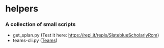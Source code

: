 # helpers

### A collection of small scripts 

* get_splan.py (Test it here: https://repl.it/repls/SlateblueScholarlyRom)
* teams-cli.py ([Teams](https://github.com/microsoftgraph/csharp-teams-sample-graph))
